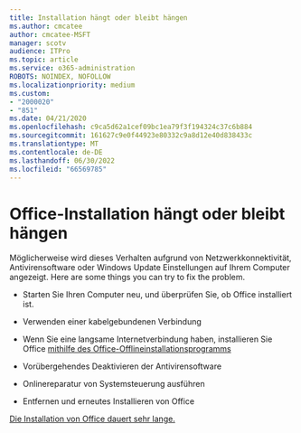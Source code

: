 ```yaml
---
title: Installation hängt oder bleibt hängen
ms.author: cmcatee
author: cmcatee-MSFT
manager: scotv
audience: ITPro
ms.topic: article
ms.service: o365-administration
ROBOTS: NOINDEX, NOFOLLOW
ms.localizationpriority: medium
ms.custom:
- "2000020"
- "851"
ms.date: 04/21/2020
ms.openlocfilehash: c9ca5d62a1cef09bc1ea79f3f194324c37c6b884
ms.sourcegitcommit: 161627c9e0f44923e80332c9a8d12e40d838433c
ms.translationtype: MT
ms.contentlocale: de-DE
ms.lasthandoff: 06/30/2022
ms.locfileid: "66569785"
---
```

# <a name="office-installation-hangs-or-gets-stuck"></a>Office-Installation hängt oder bleibt hängen

Möglicherweise wird dieses Verhalten aufgrund von Netzwerkkonnektivität, Antivirensoftware oder Windows Update Einstellungen auf Ihrem Computer angezeigt. Here are some things you can try to fix the problem.
  
- Starten Sie Ihren Computer neu, und überprüfen Sie, ob Office installiert ist.

- Verwenden einer kabelgebundenen Verbindung

- Wenn Sie eine langsame Internetverbindung haben, installieren Sie Office [mithilfe des Office-Offlineinstallationsprogramms](https://support.microsoft.com/office/use-the-office-offline-installer-f0a85fe7-118f-41cb-a791-d59cef96ad1c)

- Vorübergehendes Deaktivieren der Antivirensoftware

- Onlinereparatur von Systemsteuerung ausführen

- Entfernen und erneutes Installieren von Office

[Die Installation von Office dauert sehr lange.](https://support.microsoft.com/office/office-is-taking-long-to-install-0f09f357-3fef-42a6-b8aa-cef4c6c44bdf)
  